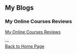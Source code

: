 <head>
  <!-- Global site tag (gtag.js) - Google Analytics -->
<script async src="https://www.googletagmanager.com/gtag/js?id=UA-112502179-1"></script>
<script>
  window.dataLayer = window.dataLayer || [];
  function gtag(){dataLayer.push(arguments);}
  gtag('js', new Date());

  gtag('config', 'UA-112502179-1');
</script>
</head>

## My Blogs

### My Online Courses Reviews

[My Online Courses Reviews](https://yudong-94.github.io/personal-website/blogs/MOOCList)

--  
<a href="https://yudong-94.github.io/personal-website/" title="Back to Home Page">Back to Home Page</a>
